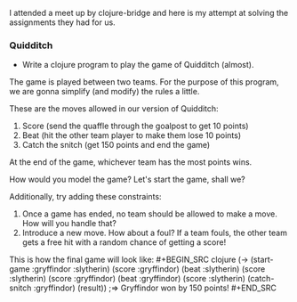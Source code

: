 I attended a meet up by clojure-bridge and here is my attempt at solving the assignments they had for us.

### Quidditch

* Write a clojure program to play the game of Quidditch (almost).

The game is played between two teams. For the purpose of this program, we are gonna simplify (and modify) the rules a little.

These are the moves allowed in our version of Quidditch:
1. Score (send the quaffle through the goalpost to get 10 points)
2. Beat (hit the other team player to make them lose 10 points)
3. Catch the snitch (get 150 points and end the game)

At the end of the game, whichever team has the most points wins.

How would you model the game? Let's start the game, shall we?

Additionally, try adding these constraints:
1. Once a game has ended, no team should be allowed to make a move. How will you handle that?
2. Introduce a new move. How about a foul? If a team fouls, the other team gets a free hit with a random chance of getting a score!

This is how the final game will look like:
#+BEGIN_SRC clojure
(-> (start-game :gryffindor :slytherin)
    (score :gryffindor)
    (beat :slytherin)
    (score :slytherin)
    (score :gryffindor)
    (beat :gryffindor)
    (score :slytherin)
    (catch-snitch :gryffindor)
    (result))
;=> Gryffindor won by 150 points!
#+END_SRC